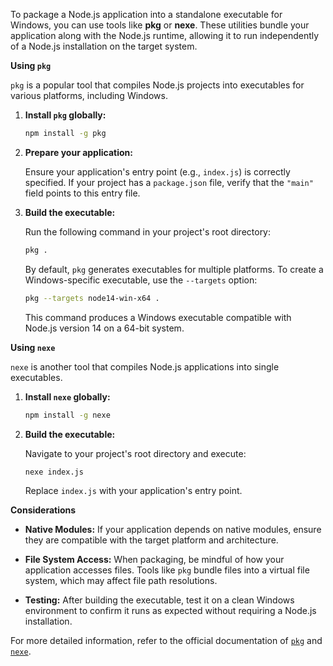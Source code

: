 To package a Node.js application into a standalone executable for Windows, you can use tools like **pkg** or **nexe**. These utilities bundle your application along with the Node.js runtime, allowing it to run independently of a Node.js installation on the target system.

**Using `pkg`**

`pkg` is a popular tool that compiles Node.js projects into executables for various platforms, including Windows.

1. **Install `pkg` globally:**

   ```bash
   npm install -g pkg
   ```

2. **Prepare your application:**

   Ensure your application's entry point (e.g., `index.js`) is correctly specified. If your project has a `package.json` file, verify that the `"main"` field points to this entry file.

3. **Build the executable:**

   Run the following command in your project's root directory:

   ```bash
   pkg .
   ```

   By default, `pkg` generates executables for multiple platforms. To create a Windows-specific executable, use the `--targets` option:

   ```bash
   pkg --targets node14-win-x64 .
   ```

   This command produces a Windows executable compatible with Node.js version 14 on a 64-bit system.

**Using `nexe`**

`nexe` is another tool that compiles Node.js applications into single executables.

1. **Install `nexe` globally:**

   ```bash
   npm install -g nexe
   ```

2. **Build the executable:**

   Navigate to your project's root directory and execute:

   ```bash
   nexe index.js
   ```

   Replace `index.js` with your application's entry point.

**Considerations**

- **Native Modules:** If your application depends on native modules, ensure they are compatible with the target platform and architecture.

- **File System Access:** When packaging, be mindful of how your application accesses files. Tools like `pkg` bundle files into a virtual file system, which may affect file path resolutions.

- **Testing:** After building the executable, test it on a clean Windows environment to confirm it runs as expected without requiring a Node.js installation.

For more detailed information, refer to the official documentation of [`pkg`](https://github.com/vercel/pkg) and [`nexe`](https://github.com/nexe/nexe). 
